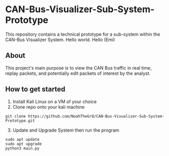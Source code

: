 # CAN-Bus-Visualizer-Sub-System-Prototype
This repository contains a technical prototype for a sub-system within the CAN-Bus Visualizer System. 
Hello world.
Hello (Emi)

## About
This project's main purpose is to view the CAN Bus traffic in real time, replay packets, and potentially edit packets of interest by the analyst. 

## How to get started
1. Install Kali Linux on a VM of your choice 
2. Clone repo onto your kali machine
 ```
 git clone https://github.com/NoahTheGr8/CAN-Bus-Visualizer-Sub-System-Prototype.git
 ```
3. Update and Upgrade System then run the program
```
sudo apt update
sudo apt upgrade
python3 main.py
```
